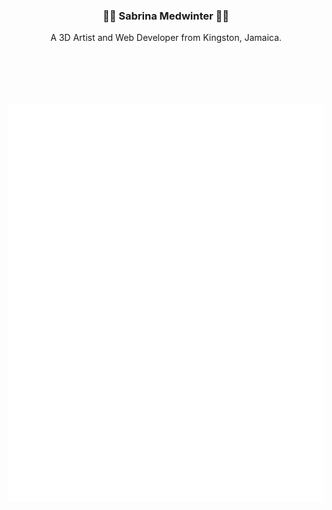 <h3 align="center"> 🤟🏽 Sabrina Medwinter 🤟🏽</h3>
<p align="center">A 3D Artist and Web Developer from Kingston, Jamaica.</p>
<br/><br/>
<br><br>
<p align="center">
            <img src="/github-metrics.svg" alt="Metrics" >
</p>


